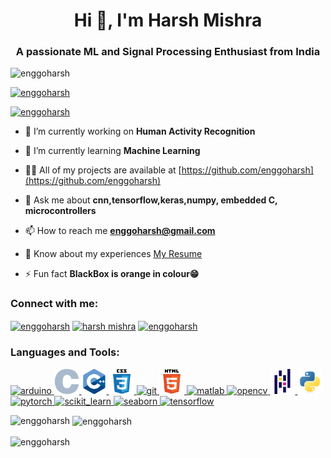 <h1 align="center">Hi 👋, I'm Harsh Mishra</h1>
<h3 align="center">A passionate ML and Signal Processing Enthusiast from India</h3>

<p align="left"> <img src="https://komarev.com/ghpvc/?username=enggoharsh&label=Profile%20views&color=0e75b6&style=flat" alt="enggoharsh" /> </p>

<p align="left"> <a href="https://github.com/ryo-ma/github-profile-trophy"><img src="https://github-profile-trophy.vercel.app/?username=enggoharsh" alt="enggoharsh" /></a> </p>

<p align="left"> <a href="https://twitter.com/enggoharsh" target="blank"><img src="https://img.shields.io/twitter/follow/enggoharsh?logo=twitter&style=for-the-badge" alt="enggoharsh" /></a> </p>

- 🔭 I’m currently working on **Human Activity Recognition**

- 🌱 I’m currently learning **Machine Learning**

- 👨‍💻 All of my projects are available at [https://github.com/enggoharsh](https://github.com/enggoharsh)

- 💬 Ask me about **cnn,tensorflow,keras,numpy, embedded C, microcontrollers**

- 📫 How to reach me **enggoharsh@gmail.com**

- 📄 Know about my experiences [My Resume](https://drive.google.com/file/d/1u7x18VXaWBJV7nyReRRjhtuvaJe3FlIR/view?usp=sharing)

- ⚡ Fun fact **BlackBox is orange in colour😁**

<h3 align="left">Connect with me:</h3>
<p align="left">
<a href="https://twitter.com/enggoharsh" target="blank"><img align="center" src="https://raw.githubusercontent.com/rahuldkjain/github-profile-readme-generator/master/src/images/icons/Social/twitter.svg" alt="enggoharsh" height="30" width="40" /></a>
<a href="https://linkedin.com/in/harsh mishra" target="blank"><img align="center" src="https://raw.githubusercontent.com/rahuldkjain/github-profile-readme-generator/master/src/images/icons/Social/linked-in-alt.svg" alt="harsh mishra" height="30" width="40" /></a>
<a href="https://instagram.com/enggoharsh" target="blank"><img align="center" src="https://raw.githubusercontent.com/rahuldkjain/github-profile-readme-generator/master/src/images/icons/Social/instagram.svg" alt="enggoharsh" height="30" width="40" /></a>
</p>

<h3 align="left">Languages and Tools:</h3>
<p align="left"> <a href="https://www.arduino.cc/" target="_blank" rel="noreferrer"> <img src="https://cdn.worldvectorlogo.com/logos/arduino-1.svg" alt="arduino" width="40" height="40"/> </a> <a href="https://www.cprogramming.com/" target="_blank" rel="noreferrer"> <img src="https://raw.githubusercontent.com/devicons/devicon/master/icons/c/c-original.svg" alt="c" width="40" height="40"/> </a> <a href="https://www.w3schools.com/cpp/" target="_blank" rel="noreferrer"> <img src="https://raw.githubusercontent.com/devicons/devicon/master/icons/cplusplus/cplusplus-original.svg" alt="cplusplus" width="40" height="40"/> </a> <a href="https://www.w3schools.com/css/" target="_blank" rel="noreferrer"> <img src="https://raw.githubusercontent.com/devicons/devicon/master/icons/css3/css3-original-wordmark.svg" alt="css3" width="40" height="40"/> </a> <a href="https://git-scm.com/" target="_blank" rel="noreferrer"> <img src="https://www.vectorlogo.zone/logos/git-scm/git-scm-icon.svg" alt="git" width="40" height="40"/> </a> <a href="https://www.w3.org/html/" target="_blank" rel="noreferrer"> <img src="https://raw.githubusercontent.com/devicons/devicon/master/icons/html5/html5-original-wordmark.svg" alt="html5" width="40" height="40"/> </a> <a href="https://www.mathworks.com/" target="_blank" rel="noreferrer"> <img src="https://upload.wikimedia.org/wikipedia/commons/2/21/Matlab_Logo.png" alt="matlab" width="40" height="40"/> </a> <a href="https://opencv.org/" target="_blank" rel="noreferrer"> <img src="https://www.vectorlogo.zone/logos/opencv/opencv-icon.svg" alt="opencv" width="40" height="40"/> </a> <a href="https://pandas.pydata.org/" target="_blank" rel="noreferrer"> <img src="https://raw.githubusercontent.com/devicons/devicon/2ae2a900d2f041da66e950e4d48052658d850630/icons/pandas/pandas-original.svg" alt="pandas" width="40" height="40"/> </a> <a href="https://www.python.org" target="_blank" rel="noreferrer"> <img src="https://raw.githubusercontent.com/devicons/devicon/master/icons/python/python-original.svg" alt="python" width="40" height="40"/> </a> <a href="https://pytorch.org/" target="_blank" rel="noreferrer"> <img src="https://www.vectorlogo.zone/logos/pytorch/pytorch-icon.svg" alt="pytorch" width="40" height="40"/> </a> <a href="https://scikit-learn.org/" target="_blank" rel="noreferrer"> <img src="https://upload.wikimedia.org/wikipedia/commons/0/05/Scikit_learn_logo_small.svg" alt="scikit_learn" width="40" height="40"/> </a> <a href="https://seaborn.pydata.org/" target="_blank" rel="noreferrer"> <img src="https://seaborn.pydata.org/_images/logo-mark-lightbg.svg" alt="seaborn" width="40" height="40"/> </a> <a href="https://www.tensorflow.org" target="_blank" rel="noreferrer"> <img src="https://www.vectorlogo.zone/logos/tensorflow/tensorflow-icon.svg" alt="tensorflow" width="40" height="40"/> </a> </p>

<p><img align="left" src="https://github-readme-stats.vercel.app/api/top-langs?username=enggoharsh&show_icons=true&locale=en&layout=compact" alt="enggoharsh" /></p>

<p>&nbsp;<img align="center" src="https://github-readme-stats.vercel.app/api?username=enggoharsh&show_icons=true&locale=en" alt="enggoharsh" /></p>

<p><img align="center" src="https://github-readme-streak-stats.herokuapp.com/?user=enggoharsh&" alt="enggoharsh" /></p>


